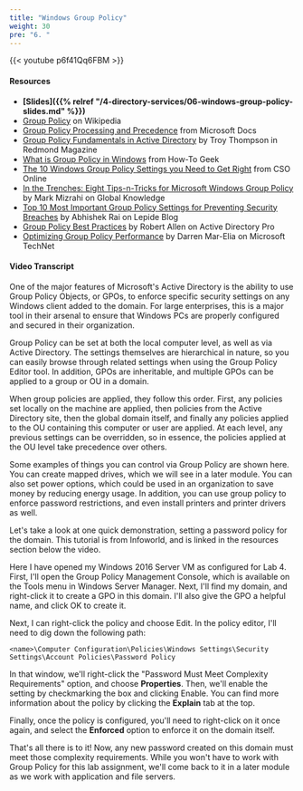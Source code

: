 ```yaml
---
title: "Windows Group Policy"
weight: 30
pre: "6. "
---
```


{{< youtube p6f41Qq6FBM >}}

#### Resources

* **[Slides]({{% relref "/4-directory-services/06-windows-group-policy-slides.md"  %}})**
* [Group Policy](https://en.wikipedia.org/wiki/Group_Policy) on Wikipedia
* [Group Policy Processing and Precedence](https://docs.microsoft.com/en-us/previous-versions/windows/it-pro/windows-server-2003/cc785665(v=ws.10)) from Microsoft Docs
* [Group Policy Fundamentals in Active Directory](https://redmondmag.com/articles/2016/01/12/group-policy-fundamentals.aspx) by Troy Thompson in Redmond Magazine
* [What is Group Policy in Windows](https://www.howtogeek.com/125171/htg-explains-what-group-policy-is-and-how-you-can-use-it/) from How-To Geek
* [The 10 Windows Group Policy Settings you Need to Get Right](https://www.csoonline.com/article/562485/the-10-windows-group-policy-settings-you-need-to-get-right-2.html) from CSO Online
* [In the Trenches: Eight Tips-n-Tricks for Microsoft Windows Group Policy](https://www.globalknowledge.com/us-en/content/articles/in-the-trenches-eight-tips-n-tricks-for-microsoft-windows-group-policy/) by Mark Mizrahi on Global Knowledge
* [Top 10 Most Important Group Policy Settings for Preventing Security Breaches](https://www.lepide.com/blog/top-10-most-important-group-policy-settings-for-preventing-security-breaches/) by Abhishek Rai on Lepide Blog
* [Group Policy Best Practices](https://activedirectorypro.com/group-policy-best-practices/) by Robert Allen on Active Directory Pro
* [Optimizing Group Policy Performance](https://technet.microsoft.com/en-us/library/2008.01.gpperf.aspx) by Darren Mar-Elia on Microsoft TechNet

#### Video Transcript

One of the major features of Microsoft's Active Directory is the ability to use Group Policy Objects, or GPOs, to enforce specific security settings on any Windows client added to the domain. For large enterprises, this is a major tool in their arsenal to ensure that Windows PCs are properly configured and secured in their organization.

Group Policy can be set at both the local computer level, as well as via Active Directory. The settings themselves are hierarchical in nature, so you can easily browse through related settings when using the Group Policy Editor tool. In addition, GPOs are inheritable, and multiple GPOs can be applied to a group or OU in a domain.

When group policies are applied, they follow this order. First, any policies set locally on the machine are applied, then policies from the Active Directory site, then the global domain itself, and finally any policies applied to the OU containing this computer or user are applied. At each level, any previous settings can be overridden, so in essence, the policies applied at the OU level take precedence over others.

Some examples of things you can control via Group Policy are shown here. You can create mapped drives, which we will see in a later module. You can also set power options, which could be used in an organization to save money by reducing energy usage. In addition, you can use group policy to enforce password restrictions, and even install printers and printer drivers as well.

Let's take a look at one quick demonstration, setting a password policy for the domain. This tutorial is from Infoworld, and is linked in the resources section below the video.

Here I have opened my Windows 2016 Server VM as configured for Lab 4. First, I'll open the Group Policy Management Console, which is available on the Tools menu in Windows Server Manager. Next, I'll find my domain, and right-click it to create a GPO in this domain. I'll also give the GPO a helpful name, and click OK to create it.

Next, I can right-click the policy and choose Edit. In the policy editor, I'll need to dig down the following path:

```
<name>\Computer Configuration\Policies\Windows Settings\Security Settings\Account Policies\Password Policy
```

In that window, we'll right-click the "Password Must Meet Complexity Requirements" option, and choose **Properties**. Then, we'll enable the setting by checkmarking the box and clicking Enable. You can find more information about the policy by clicking the **Explain** tab at the top.

Finally, once the policy is configured, you'll need to right-click on it once again, and select the **Enforced** option to enforce it on the domain itself.

That's all there is to it! Now, any new password created on this domain must meet those complexity requirements. While you won't have to work with Group Policy for this lab assignment, we'll come back to it in a later module as we work with application and file servers.
